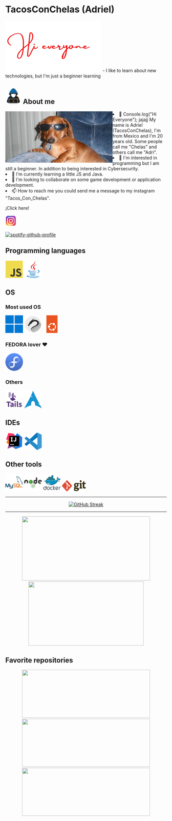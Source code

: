 # TacosConChelas (Adriel)

<img src="./Taco/saludo-removebg.png" alt="Saludo" width="300" height="160"/>
- I like to learn about new technologies, but I'm just a beginner learning
<!---
TacosConChelas/TacosConChelas is a ✨ special ✨ repository because its `README.md` (this file) appears on your GitHub profile.
You can click the Preview link to take a look at your changes.
--->

## <picture><img src = "https://github.com/0xAbdulKhalid/0xAbdulKhalid/raw/main/assets/mdImages/about_me.gif" width = 50px></picture> **About me**

<div>
  <img align="left" src="./Taco/Perritos/images.jpg" title="JavaScript" alt="JavaScript" width="335" height="160"/> 
  <li>👋 Console.log("Hi Everyone"); jajajj My name is Adriel (TacosConChelas), I'm from Mexico and I'm 20 years old. Some people call me "Chelas" and others call me "Adri".</li>
  <li>👀 I'm interested in programming but I am still a beginner. In addition to being interested in Cybersecurity.</li>
  <li>🌱 I'm currently learning a little JS and Java.</li>
  <li>💞️ I'm looking to collaborate on some game development or application development.</li>
  <li>📫 How to reach me you could send me a message to my instagram "Tacos_Con_Chelas".</li>
</div>
<p>¡Click here!</p>
<a title="MyInstagram" href="https://www.instagram.com/tacos_con_chelas/"><img src=".\Taco\Insta.png" alt="Los Tejos" width="35" height="35"/></a>

[![spotify-github-profile](https://spotify-github-profile.vercel.app/api/view?uid=313nnexzwdmm5amccfrmqttpphpa&cover_image=true&theme=default&show_offline=false&background_color=121212&interchange=false&bar_color=ff0000&bar_color_cover=false)](https://github.com/kittinan/spotify-github-profile)


## Programming languages
<div>
  <img src="https://github.com/devicons/devicon/blob/master/icons/javascript/javascript-original.svg" title="JavaScript" alt="JavaScript" width="55" height="55"/> 
  <img src="https://github.com/devicons/devicon/blob/master/icons/java/java-original.svg" title="Java" alt="Java" width="55" height="55"/>
</div> 

## OS 

### Most used OS
<div>
  <img src="https://github.com/devicons/devicon/blob/master/icons/windows11/windows11-original.svg" title="Win11" alt="Win11" width="55" height="55"/> 
  <a title="Kali" href="https://www.kali.org/"><img src="https://github.com/TacosConChelas/TacosConChelas/blob/main/Taco/pngwing.com.png" title="Kali" alt="Kali" width="55" height="55"/></a>
  <a title="Ubuntu" href="https://ubuntu.com/download"><img src="https://github.com/devicons/devicon/blob/master/icons/ubuntu/ubuntu-original.svg" title="Ubuntu" alt="Ubuntu" width="55" height="55"/></a>
</div>

### FEDORA lover ❤️
<div>
  <a title="Fedora" href="https://fedoraproject.org/es/"><img src="https://github.com/TacosConChelas/TacosConChelas/blob/main/Taco/Fedora.png" title="Fedora" alt="Fedora" width="55" height="55"/></a>
</div>

### Others
<div>
  <a title="Tails" href="https://tails.net/index.en.html"><img src="https://github.com/TacosConChelas/TacosConChelas/blob/main/Taco/tails-logo-square-notagline.svg" title="Tails" alt="Tails" width="55" height="55"/></a>
  <a title="Arch" href="https://archlinux.org/"><img src="https://github.com/TacosConChelas/TacosConChelas/blob/main/Taco/archlinux-icon.svg" title"Arch" alt="Arch" width="55" height="55"/></a>
</div>


 ## IDEs
<div>
  <a title="IntelliJ-IDEA" href="https://www.jetbrains.com/es-es/idea/"><img src="https://github.com/TacosConChelas/TacosConChelas/blob/main/Taco/IntelliJ%20Idea.png" title="Intel-IDEA" alt="Intel-IDEA" width="55" height="55"/></a>
  <a title="VisualStudioCode" href="https://code.visualstudio.com/"><img src="https://github.com/TacosConChelas/TacosConChelas/blob/main/Taco/VSC.png" title="VSC" alt="VSC" width="55" height="55"/></a>
</div>

## Other tools
<div>
  <a title="mysql" href="https://www.mysql.com/"><img src="https://github.com/TacosConChelas/TacosConChelas/blob/main/Taco/MySQL.png" title="MySQL" alt="MySQL" width="55" height="55"/></a>
  <a title="node" href="https://nodejs.org/en"><img src="https://github.com/devicons/devicon/blob/master/icons/nodejs/nodejs-original-wordmark.svg" title="nodejs" alt="NodeJS" width="55" height="55"/></a>
  <a title="docker" href="https://www.docker.com/"><img src="https://github.com/devicons/devicon/blob/master/icons/docker/docker-original-wordmark.svg" title="Docker" alt="Docker" width="55" height="55"/></a>
  <a title="Git" href="https://git-scm.com/"><img src="https://github.com/TacosConChelas/TacosConChelas/blob/main/Taco/Git.png" title="Git" alt="Git" width="75" height="35"/></a>

---
</div>
<p align="center">
  <a href="https://git.io/streak-stats"><img src="https://streak-stats.demolab.com?user=TacosConChelas&theme=onedark&hide_border=true&border_radius=10&date_format=j%20M%5B%20Y%5D&card_width=600&type=png&fire=FF1000&ring=FF0000&background=000000&sideNums=FF0000&currStreakLabel=EBEBEB&currStreakNum=C5C5C5&dates=FFFFFF" alt="GitHub Streak" /></a>
  
</p>

---

<p align="center">
  <!--    https://github-readme-stats.vercel.app/api?username=TacosConChelas&theme=shadow_red&show_icons=tru --->
 
  <img width="400" height="200" src="https://github-readme-stats.vercel.app/api?username=TacosConChelas&theme=shadow_red&show_icons=true">
  <img width="360" height="200" src="https://github-readme-stats.vercel.app/api/top-langs/?username=TacosConChelas&size_weight=0.15&count_weight=0.5&layout=compact&theme=shadow_red">
  
</p>

## Favorite repositories
 <!--   https://github-readme-stats.vercel.app/api?username=TacosConChelas&theme=shadow_red&show_icons=true   --->
<div align="center">
  <p>
    <a title="EstructuraDDatosJAVA_UV" href="https://github.com/TacosConChelas/EstructuraDDatosJAVA_UV"><img width="400" height="150" src="https://github-readme-stats.vercel.app/api/pin?username=TacosConChelas&theme=shadow_red&&show_icons=true&repo=EstructuraDDatosJAVA_UV"></a>
    <a title="Curso-Practico_JavaScript" href="https://github.com/TacosConChelas/Curso-Practico_JavaScript"><img width="400" height="150" src="https://github-readme-stats.vercel.app/api/pin?username=TacosConChelas&theme=shadow_red&&show_icons=true&repo=Curso-Practico_JavaScript"></a>
    <a title="CursoPLATZI_JavaSE_OObjects" href="https://github.com/TacosConChelas/CursoPLATZI_JavaSE_OObjects"><img width="400" height="150" src="https://github-readme-stats.vercel.app/api/pin?username=TacosConChelas&theme=shadow_red&&show_icons=true&repo=CursoPLATZI_JavaSE_OObjects"></a>
  </p>
  
</div>
<!-- inspiración para las estadisticas: 
https://github.com/anuraghazra/github-readme-stats
https://streak-stats.demolab.com/demo/?user=TacosConChelas&theme=onedark&hide_border=true&border_radius=4.5&locale=en&date_format=j+M%5B+Y%5D&mode=daily&exclude_days=&sections=total%2Ccurrent%2Clongest&card_width=495&type=png&background-type=solid&properties=border&fire=%23FF1000&ring=%23FF0000&background=%23000000FF&sideNums=%23FF0000&currStreakLabel=%23EBEBEB&currStreakNum=%23C5C5C5&dates=%23A91414
https://streak-stats.demolab.com/demo/
https://desarrolloweb.com/articulos/600.php
https://www.aulafacil.com/cursos/crear-paginas-web/html/enlazar-una-imagen-l19280
https://www.remove.bg/es/upload
--->

